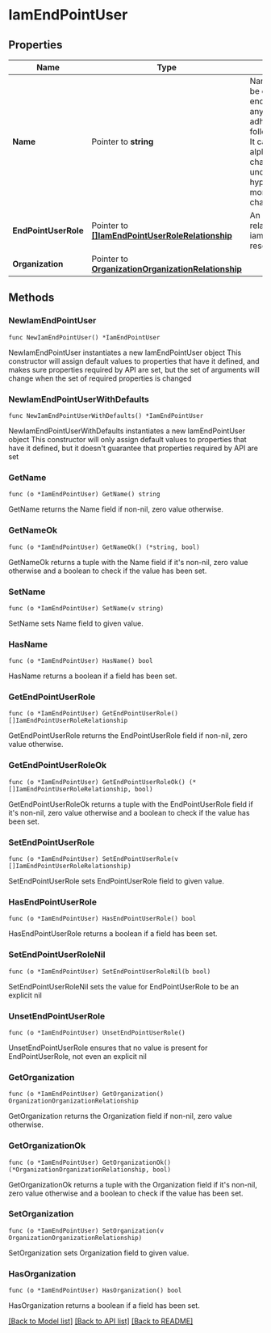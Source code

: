 # IamEndPointUser

## Properties

Name | Type | Description | Notes
------------ | ------------- | ------------- | -------------
**Name** | Pointer to **string** | Name of the user to be created on the endpoint. It can be any string that adheres to the following constraints. It can have alphanumeric characters, dots, underscores and hyphen. It cannot be more than 16 characters. | [optional] 
**EndPointUserRole** | Pointer to [**[]IamEndPointUserRoleRelationship**](iam.EndPointUserRole.Relationship.md) | An array of relationships to iamEndPointUserRole resources. | [optional] 
**Organization** | Pointer to [**OrganizationOrganizationRelationship**](organization.Organization.Relationship.md) |  | [optional] 

## Methods

### NewIamEndPointUser

`func NewIamEndPointUser() *IamEndPointUser`

NewIamEndPointUser instantiates a new IamEndPointUser object
This constructor will assign default values to properties that have it defined,
and makes sure properties required by API are set, but the set of arguments
will change when the set of required properties is changed

### NewIamEndPointUserWithDefaults

`func NewIamEndPointUserWithDefaults() *IamEndPointUser`

NewIamEndPointUserWithDefaults instantiates a new IamEndPointUser object
This constructor will only assign default values to properties that have it defined,
but it doesn't guarantee that properties required by API are set

### GetName

`func (o *IamEndPointUser) GetName() string`

GetName returns the Name field if non-nil, zero value otherwise.

### GetNameOk

`func (o *IamEndPointUser) GetNameOk() (*string, bool)`

GetNameOk returns a tuple with the Name field if it's non-nil, zero value otherwise
and a boolean to check if the value has been set.

### SetName

`func (o *IamEndPointUser) SetName(v string)`

SetName sets Name field to given value.

### HasName

`func (o *IamEndPointUser) HasName() bool`

HasName returns a boolean if a field has been set.

### GetEndPointUserRole

`func (o *IamEndPointUser) GetEndPointUserRole() []IamEndPointUserRoleRelationship`

GetEndPointUserRole returns the EndPointUserRole field if non-nil, zero value otherwise.

### GetEndPointUserRoleOk

`func (o *IamEndPointUser) GetEndPointUserRoleOk() (*[]IamEndPointUserRoleRelationship, bool)`

GetEndPointUserRoleOk returns a tuple with the EndPointUserRole field if it's non-nil, zero value otherwise
and a boolean to check if the value has been set.

### SetEndPointUserRole

`func (o *IamEndPointUser) SetEndPointUserRole(v []IamEndPointUserRoleRelationship)`

SetEndPointUserRole sets EndPointUserRole field to given value.

### HasEndPointUserRole

`func (o *IamEndPointUser) HasEndPointUserRole() bool`

HasEndPointUserRole returns a boolean if a field has been set.

### SetEndPointUserRoleNil

`func (o *IamEndPointUser) SetEndPointUserRoleNil(b bool)`

 SetEndPointUserRoleNil sets the value for EndPointUserRole to be an explicit nil

### UnsetEndPointUserRole
`func (o *IamEndPointUser) UnsetEndPointUserRole()`

UnsetEndPointUserRole ensures that no value is present for EndPointUserRole, not even an explicit nil
### GetOrganization

`func (o *IamEndPointUser) GetOrganization() OrganizationOrganizationRelationship`

GetOrganization returns the Organization field if non-nil, zero value otherwise.

### GetOrganizationOk

`func (o *IamEndPointUser) GetOrganizationOk() (*OrganizationOrganizationRelationship, bool)`

GetOrganizationOk returns a tuple with the Organization field if it's non-nil, zero value otherwise
and a boolean to check if the value has been set.

### SetOrganization

`func (o *IamEndPointUser) SetOrganization(v OrganizationOrganizationRelationship)`

SetOrganization sets Organization field to given value.

### HasOrganization

`func (o *IamEndPointUser) HasOrganization() bool`

HasOrganization returns a boolean if a field has been set.


[[Back to Model list]](../README.md#documentation-for-models) [[Back to API list]](../README.md#documentation-for-api-endpoints) [[Back to README]](../README.md)


